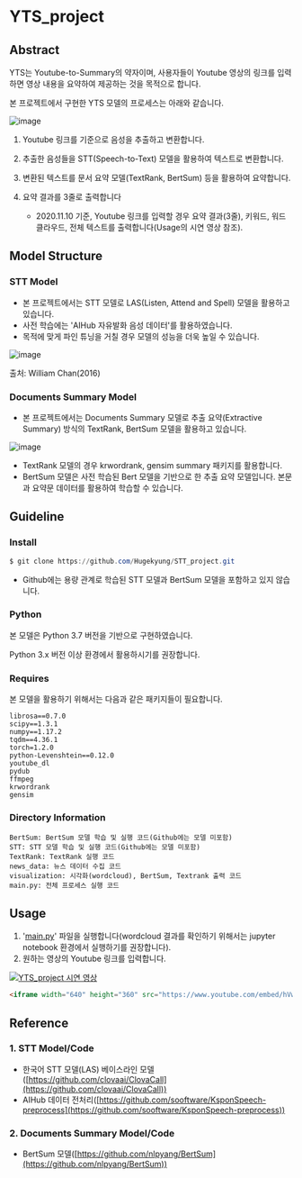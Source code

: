 # YTS_project

## Abstract

YTS는 Youtube-to-Summary의 약자이며, 사용자들이 Youtube 영상의 링크를 입력하면 영상 내용을 요약하여 제공하는 것을 목적으로 합니다.

본 프로젝트에서 구현한 YTS 모델의 프로세스는 아래와 같습니다.

![image](https://user-images.githubusercontent.com/62092003/98652242-ad94e580-237e-11eb-92aa-57b49c023290.png)

1. Youtube 링크를 기준으로 음성을 추출하고 변환합니다.
2. 추출한 음성들을 STT(Speech-to-Text) 모델을 활용하여 텍스트로 변환합니다.
3. 변환된 텍스트를 문서 요약 모델(TextRank, BertSum) 등을 활용하여 요약합니다.
4. 요약 결과를 3줄로 출력합니다

    * 2020.11.10 기준, Youtube 링크를 입력할 경우 요약 결과(3줄), 키워드, 워드 클라우드, 전체 텍스트를 출력합니다(Usage의 시연 영상 참조).

## Model Structure

### STT Model

- 본 프로젝트에서는 STT 모델로 LAS(Listen, Attend and Spell) 모델을 활용하고 있습니다.
- 사전 학습에는 'AIHub 자유발화 음성 데이터'를 활용하였습니다.
- 목적에 맞게 파인 튜닝을 거칠 경우 모델의 성능을 더욱 높일 수 있습니다.

![image](https://user-images.githubusercontent.com/62092003/98652311-cbfae100-237e-11eb-8285-90ebffc9e67d.png)

출처: William Chan(2016)

### Documents Summary Model

- 본 프로젝트에서는 Documents Summary 모델로 추출 요약(Extractive Summary) 방식의 TextRank, BertSum 모델을 활용하고 있습니다.

![image](https://user-images.githubusercontent.com/62092003/98652371-e339ce80-237e-11eb-90ed-c68cc75aed7f.png)

- TextRank 모델의 경우 krwordrank, gensim summary 패키지를 활용합니다.
- BertSum 모델은 사전 학습된 Bert 모델을 기반으로 한 추출 요약 모델입니다. 본문과 요약문 데이터를 활용하여 학습할 수 있습니다.

## Guideline

### Install

```powershell
$ git clone https://github.com/Hugekyung/STT_project.git
```

*  Github에는 용량 관계로 학습된 STT 모델과 BertSum 모델을 포함하고 있지 않습니다.

### Python

본 모델은 Python 3.7 버전을 기반으로 구현하였습니다.

Python 3.x 버전 이상 환경에서 활용하시기를 권장합니다.

### Requires

본 모델을 활용하기 위해서는 다음과 같은 패키지들이 필요합니다.

```
librosa==0.7.0
scipy==1.3.1
numpy==1.17.2
tqdm==4.36.1
torch=1.2.0
python-Levenshtein==0.12.0
youtube_dl
pydub
ffmpeg
krwordrank
gensim
```

### Directory Information

```
BertSum: BertSum 모델 학습 및 실행 코드(Github에는 모델 미포함)
STT: STT 모델 학습 및 실행 코드(Github에는 모델 미포함)
TextRank: TextRank 실행 코드
news_data: 뉴스 데이터 수집 코드
visualization: 시각화(wordcloud), BertSum, Textrank 출력 코드
main.py: 전체 프로세스 실행 코드
```

## Usage

1. '[main.py](http://main.py)' 파일을 실행합니다(wordcloud 결과를 확인하기 위해서는 jupyter notebook 환경에서 실행하기를 권장합니다).
2. 원하는 영상의 Youtube 링크를 입력합니다.

[![YTS_project 시연 영상](http://img.youtube.com/vi/hVwvxnIUysM/0.jpg)](https://youtu.be/hVwvxnIUysM?t=0s)

```markdown
<iframe width="640" height="360" src="https://www.youtube.com/embed/hVwvxnIUysM" frameborder="0" gesture="media" allowfullscreen=""></iframe>
```
## Reference

### 1. STT Model/Code

- 한국어 STT 모델(LAS) 베이스라인 모델([https://github.com/clovaai/ClovaCall](https://github.com/clovaai/ClovaCall))
- AIHub 데이터 전처리([https://github.com/sooftware/KsponSpeech-preprocess](https://github.com/sooftware/KsponSpeech-preprocess))

### 2. Documents Summary Model/Code

- BertSum 모델([https://github.com/nlpyang/BertSum](https://github.com/nlpyang/BertSum))
